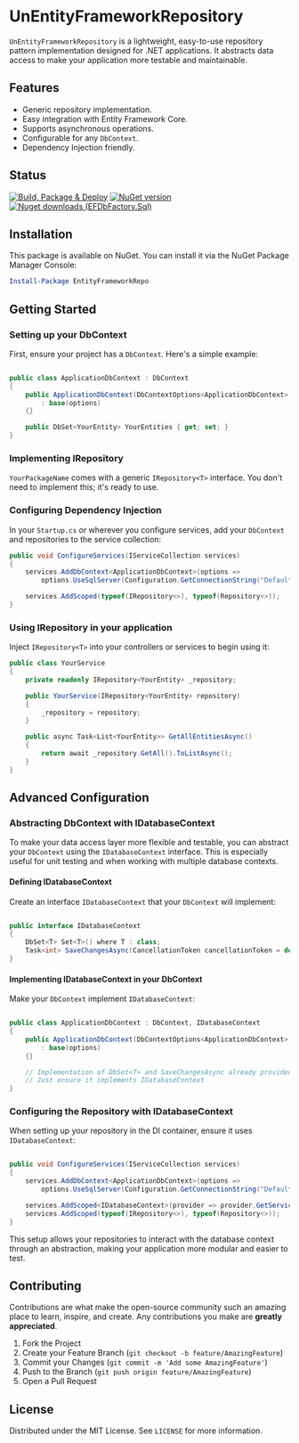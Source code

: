 # UnEntityFrameworkRepository
`UnEntityFrameworkRepository` is a lightweight, easy-to-use repository pattern implementation designed for .NET applications. It abstracts data access to make your application more testable and maintainable.

## Features

- Generic repository implementation.
- Easy integration with Entity Framework Core.
- Supports asynchronous operations.
- Configurable for any `DbContext`.
- Dependency Injection friendly.

## Status
[![Build, Package & Deploy](https://github.com/umairsyed613/UnEntityFrameworkRepository/actions/workflows/dotnet.yml/badge.svg?branch=main)](https://github.com/umairsyed613/UnEntityFrameworkRepository/actions/workflows/dotnet.yml)
[![NuGet version](https://badge.fury.io/nu/UnEntityFrameworkRepository.svg)](https://badge.fury.io/nu/UnEntityFrameworkRepository)
[![Nuget downloads (EFDbFactory.Sql)](https://img.shields.io/nuget/dt/UnEntityFrameworkRepository)](https://nuget.org/packages/UnEntityFrameworkRepository)
## Installation

This package is available on NuGet. You can install it via the NuGet Package Manager Console:

```powershell
Install-Package EntityFrameworkRepo
```

Getting Started
---------------

### Setting up your DbContext

First, ensure your project has a `DbContext`. Here's a simple example:


```csharp

public class ApplicationDbContext : DbContext
{
    public ApplicationDbContext(DbContextOptions<ApplicationDbContext> options)
        : base(options)
    {}

    public DbSet<YourEntity> YourEntities { get; set; }
}

```

### Implementing IRepository

`YourPackageName` comes with a generic `IRepository<T>` interface. You don't need to implement this; it's ready to use.

### Configuring Dependency Injection

In your `Startup.cs` or wherever you configure services, add your `DbContext` and repositories to the service collection:


```csharp
public void ConfigureServices(IServiceCollection services)
{
    services.AddDbContext<ApplicationDbContext>(options =>
        options.UseSqlServer(Configuration.GetConnectionString("DefaultConnection")));

    services.AddScoped(typeof(IRepository<>), typeof(Repository<>));
}

```

### Using IRepository in your application

Inject `IRepository<T>` into your controllers or services to begin using it:


```csharp
public class YourService
{
    private readonly IRepository<YourEntity> _repository;

    public YourService(IRepository<YourEntity> repository)
    {
        _repository = repository;
    }

    public async Task<List<YourEntity>> GetAllEntitiesAsync()
    {
        return await _repository.GetAll().ToListAsync();
    }
}

```

Advanced Configuration
----------------------

### Abstracting DbContext with IDatabaseContext

To make your data access layer more flexible and testable, you can abstract your `DbContext` using the `IDatabaseContext` interface. This is especially useful for unit testing and when working with multiple database contexts.

#### Defining IDatabaseContext

Create an interface `IDatabaseContext` that your `DbContext` will implement:


```csharp

public interface IDatabaseContext
{
    DbSet<T> Set<T>() where T : class;
    Task<int> SaveChangesAsync(CancellationToken cancellationToken = default);
}

```

#### Implementing IDatabaseContext in your DbContext

Make your `DbContext` implement `IDatabaseContext`:


```csharp

public class ApplicationDbContext : DbContext, IDatabaseContext
{
    public ApplicationDbContext(DbContextOptions<ApplicationDbContext> options)
        : base(options)
    {}

    // Implementation of DbSet<T> and SaveChangesAsync already provided by DbContext
    // Just ensure it implements IDatabaseContext
}

```

### Configuring the Repository with IDatabaseContext

When setting up your repository in the DI container, ensure it uses `IDatabaseContext`:


```csharp

public void ConfigureServices(IServiceCollection services)
{
    services.AddDbContext<ApplicationDbContext>(options =>
        options.UseSqlServer(Configuration.GetConnectionString("DefaultConnection")));

    services.AddScoped<IDatabaseContext>(provider => provider.GetService<ApplicationDbContext>());
    services.AddScoped(typeof(IRepository<>), typeof(Repository<>));
}

```

This setup allows your repositories to interact with the database context through an abstraction, making your application more modular and easier to test.

Contributing
------------

Contributions are what make the open-source community such an amazing place to learn, inspire, and create. Any contributions you make are **greatly appreciated**.

1.  Fork the Project
2.  Create your Feature Branch (`git checkout -b feature/AmazingFeature`)
3.  Commit your Changes (`git commit -m 'Add some AmazingFeature'`)
4.  Push to the Branch (`git push origin feature/AmazingFeature`)
5.  Open a Pull Request

License
-------

Distributed under the MIT License. See `LICENSE` for more information.
